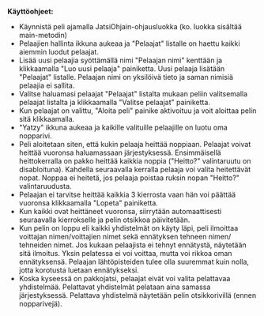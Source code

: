 **Käyttöohjeet:**
* Käynnistä peli ajamalla JatsiOhjain-ohjausluokka (ko. luokka sisältää main-metodin)
* Pelaajien hallinta ikkuna aukeaa ja "Pelaajat" listalle on haettu kaikki aiemmin luodut pelaajat.
* Lisää uusi pelaajia syöttämällä nimi "Pelaajan nimi" kenttään ja klikkaamalla "Luo uusi pelaaja" painiketta. Uusi pelaaja lisätään "Pelaajat" listalle. Pelaajan nimi on yksilöivä tieto ja saman nimisiä pelaajia ei sallita.
* Valitse haluamasi pelaajat "Pelaajat" listalta mukaan peliin valitsemalla pelaajat listalta ja klikkaamalla "Valitse pelaajat" painiketta.
* Kun pelaajat on valittu, "Aloita peli" painike aktivoituu ja voit aloittaa pelin sitä klikkaamalla.
* "Yatzy" ikkuna aukeaa ja kaikille valituille pelaajille on luotu oma nopparivi.
* Peli aloitetaan siten, että kukin pelaaja heittää noppiaan. Pelaajat voivat heittää vuoronsa haluamassaan järjestyksessä. Ensimmäisellä heittokerralla on pakko heittää kaikkia noppia ("Heitto?" valintaruutu on disabloituna). Kahdella seuraavalla kerralla pelaaja voi valita heitettävät nopat. Noppaa ei heitetä, jos pelaaja poistaa ruksin nopan "Heitto?" valintaruudusta.
* Pelaajan ei tarvitse heittää kaikkia 3 kierrosta vaan hän voi päättää vuoronsa klikkaamalla "Lopeta" painiketta. 
* Kun kaikki ovat heittäneet vuoronsa, siirrytään automaattisesti seuraavalla kierrokselle ja pelin otsikkoa päivitetään. 
* Kun pelin on loppu eli kaikki yhdistelmät on käyty läpi, peli ilmoittaa voittajan nimen/voittajien nimet sekä ennätyksen tehneen nimen/ tehneiden nimet. Jos kukaan pelaajista ei tehnyt ennätystä, näytetään sitä ilmoitus. Yksin pelatessa ei voi voittaa, mutta voi rikkoa oman ennätyksensä. Pelaajan lähtöpisteiden tulee olla suuremmat kuin nolla, jotta korotusta luetaan ennätykseksi.
* Koska kyseessä on pakkojatsi, pelaajat eivät voi valita pelattavaa yhdistelmää. Pelattavat yhdistelmät pelataan aina samassa järjestyksessä. Pelattava yhdistelmä näytetään pelin otsikkorivillä (ennen nopparivejä).
